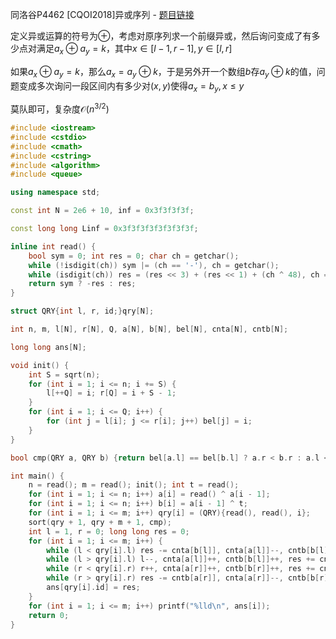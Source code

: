 同洛谷P4462 [CQOI2018]异或序列 - [题目链接](https://www.luogu.com.cn/problem/P4462)

定义异或运算的符号为$\oplus$，考虑对原序列求一个前缀异或，然后询问变成了有多少点对满足$a_x \oplus a_y = k$，其中$x\in [l - 1, r - 1], y\in [l, r]$

如果$a_x \oplus a_y = k$，那么$a_x = a_y \oplus k$，于是另外开一个数组$b$存$a_y \oplus k$的值，问题变成多次询问一段区间内有多少对$(x, y)$使得$a_x = b_y, x \leq y$

莫队即可，复杂度$\mathcal{O}(n^{3 / 2})$

```cpp
#include <iostream>
#include <cstdio>
#include <cmath>
#include <cstring>
#include <algorithm>
#include <queue>

using namespace std;

const int N = 2e6 + 10, inf = 0x3f3f3f3f;

const long long Linf = 0x3f3f3f3f3f3f3f3f;

inline int read() {
	bool sym = 0; int res = 0; char ch = getchar();
	while (!isdigit(ch)) sym |= (ch == '-'), ch = getchar();
	while (isdigit(ch)) res = (res << 3) + (res << 1) + (ch ^ 48), ch = getchar();
	return sym ? -res : res;
}

struct QRY{int l, r, id;}qry[N];

int n, m, l[N], r[N], Q, a[N], b[N], bel[N], cnta[N], cntb[N];

long long ans[N];

void init() {
	int S = sqrt(n);
	for (int i = 1; i <= n; i += S) {
		l[++Q] = i; r[Q] = i + S - 1;
	}
	for (int i = 1; i <= Q; i++) {
		for (int j = l[i]; j <= r[i]; j++) bel[j] = i;
	}
}

bool cmp(QRY a, QRY b) {return bel[a.l] == bel[b.l] ? a.r < b.r : a.l < b.l;}

int main() {
	n = read(); m = read(); init(); int t = read();
	for (int i = 1; i <= n; i++) a[i] = read() ^ a[i - 1];
	for (int i = 1; i <= n; i++) b[i] = a[i - 1] ^ t;
	for (int i = 1; i <= m; i++) qry[i] = (QRY){read(), read(), i};
	sort(qry + 1, qry + m + 1, cmp);
	int l = 1, r = 0; long long res = 0;
	for (int i = 1; i <= m; i++) {
		while (l < qry[i].l) res -= cnta[b[l]], cnta[a[l]]--, cntb[b[l]]--, l++;
		while (l > qry[i].l) l--, cnta[a[l]]++, cntb[b[l]]++, res += cnta[b[l]];
		while (r < qry[i].r) r++, cnta[a[r]]++, cntb[b[r]]++, res += cntb[a[r]];
		while (r > qry[i].r) res -= cntb[a[r]], cnta[a[r]]--, cntb[b[r]]--, r--;
		ans[qry[i].id] = res;
	}
	for (int i = 1; i <= m; i++) printf("%lld\n", ans[i]);
	return 0;
}
```